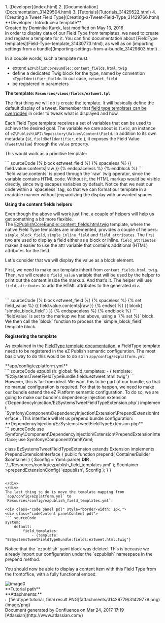 <div id="page">
<div id="main" class="aui-page-panel">
<div id="main-header">
<div id="breadcrumb-section">
1.  [Developer](index.html)
2.  [Documentation](Documentation_31429504.html)
3.  [Tutorials](Tutorials_31429522.html)
4.  [Creating a Tweet Field Type](Creating-a-Tweet-Field-Type_31429766.html)

</div>
**Developer : Introduce a template**

</div>
<div id="content" class="view">
<div class="page-metadata">
Created by Dominika Kurek, last modified on May 13, 2016

</div>
<div id="main-content" class="wiki-content group">
<div class="contentLayout2">
<div class="columnLayout two-right-sidebar"
data-layout="two-right-sidebar">
<div class="cell normal" data-type="normal">
<div class="innerCell">
In order to display data of our Field Type from templates, we need to create and register a template for it. You can find documentation about [FieldType templates](Field-Type-template_31430773.html), as well as on [importing settings from a bundle](Importing-settings-from-a-bundle_31429803.html) .

In a couple words, such a template must:

-   extend `EzPublishCoreBundle::content_fields.html.twig`
-   define a dedicated Twig block for the type, named by convention `<TypeIdentifier_field>`. In our case, `eztweet_field`
-   be registered in parameters

**The template: `Resources/views/fields/eztweet.tpl`**

The first thing we will do is create the template. It will basically define the default display of a tweet. Remember that [field type templates can be overridden](https://confluence.ez.no/display/DEVELOPER/ez_render_field#ez_render_field-Overrideafieldtemplateblock) in order to tweak what is displayed and how.

Each Field Type template receives a set of variables that can be used to achieve the desired goal. The variable we care about is `field`, an instance of `eZ\Publish\API\Repository\Values\Content\Field`. In addition to its own metadata (`id`, `fieldDefIdentifier`, etc.), it exposes the Field Value (`Tweet\Value`) through the `value` property.

This would work as a primitive template:  

<div class="code panel pdl" style="border-width: 1px;">
<div class="codeContent panelContent pdl">
``` sourceCode
{% block eztweet_field %}
{% spaceless %}
    {{ field.value.contents|raw }}
{% endspaceless %}
{% endblock %}
```

</div>
</div>
`field.value.contents` is piped through the `raw` twig operator, since the variable contains HTML code. Without it, the HTML markup would be visible directly, since twig escapes variables by default. Notice that we nest our code within a `spaceless` tag, so that we can format our template in a readable manner without jeopardizing the display with unwanted spaces.

**Using the content fields helpers**

Even though the above will work just fine, a couple of helpers will help us get something a bit more flexible. The [EzPublishCoreBundle::content\_fields.html.twig](https://github.com/ezsystems/ezpublish-kernel/blob/master/eZ/Bundle/EzPublishCoreBundle/Resources/views/content_fields.html.twig) template, where the native Field Type templates are implemented, provides a couple of helpers: `simple_block_field`, `simple_inline_field` and `field_attributes`. The first two are used to display a field either as a block or inline. `field_attributes` makes it easier to use the attr variable that contains additional (HTML) attributes for the field.

Let's consider that we will display the value as a block element.

First, we need to make our template inherit from `content_fields.html.twig`. Then, we will create a `field_value` variable that will be used by the helper to print out the content inside the markup. And that's it. The helper will use `field_attributes` to add the HTML attributes to the generated `div`.

<div>
 

<div class="code panel pdl" style="border-width: 1px;">
<div class="codeContent panelContent pdl">
``` sourceCode
{% block eztweet_field %}
{% spaceless %}
    {% set field_value %}
        {{ field.value.contents|raw }}
    {% endset %}
    {{ block( 'simple_block_field' ) }}
{% endspaceless %}
{% endblock %}
```

</div>
</div>
`fieldValue` is set to the markup we had above, using a `{% set %}` block. We then call the `block` function to process the `simple_block_field` template block.

**Registering the template**

As explained in the [FieldType template documentation](https://confluence.ez.no/display/DEVELOPER/Field+Type+template#FieldTypetemplate-Registeringyourtemplate), a FieldType template needs to be registered in the eZ Publish semantic configuration. The most basic way to do this would be to do so in `app/config/ezplatform.yml`:

<div class="code panel pdl" style="border-width: 1px;">
<div class="codeHeader panelHeader pdl"
style="border-bottom-width: 1px;">
**app/config/ezplatform.yml**

</div>
<div class="codeContent panelContent pdl">
``` sourceCode
ezpublish:
    global:
        field_templates:
            - { template: "EzSystemsTweetFieldTypeBundle:fields:eztweet.html.twig"}
```

</div>
</div>
However, this is far from ideal. We want this to be part of our bundle, so that no manual configuration is required. For that to happen, we need to make our bundle extend the eZ Platform semantic configuration. To do so, we are going to make our bundle's dependency injection extension (`DependencyInjection/EzSystemsTweetFieldTypeExtension.php`) implement `Symfony\Component\DependencyInjection\Extension\PrependExtensionInterface`. This interface will let us prepend bundle configuration:

<div class="code panel pdl" style="border-width: 1px;">
<div class="codeHeader panelHeader pdl"
style="border-bottom-width: 1px;">
**DependencyInjection/EzSystemsTweetFieldTypeExtension.php**

</div>
<div class="codeContent panelContent pdl">
``` sourceCode
use Symfony\Component\DependencyInjection\Extension\PrependExtensionInterface;
use Symfony\Component\Yaml\Yaml;

class EzSystemsTweetFieldTypeExtension extends Extension implements PrependExtensionInterface
{
    public function prepend( ContainerBuilder $container )
    {
        $config = Yaml::parse( __DIR__ . '/../Resources/config/ezpublish_field_templates.yml' );
        $container->prependExtensionConfig( 'ezpublish', $config );
    }
}
```

</div>
</div>
The last thing to do is move the template mapping from `app/config/ezplatform.yml` to `Resources/config/ezpublish_field_templates.yml`:

<div class="code panel pdl" style="border-width: 1px;">
<div class="codeContent panelContent pdl">
``` sourceCode
system:
    default:
        field_templates:
            - {template: "EzSystemsTweetFieldTypeBundle:fields:eztweet.html.twig"}
```

</div>
</div>
Notice that the `ezpublish` yaml block was deleted. This is because we already import our configuration under the `ezpublish` namespace in the prepend method.

You should now be able to display a content item with this Field Type from the frontoffice, with a fully functional embed:

<img src="attachments/31429779/31429778.png" alt="image0" class="confluence-embedded-image" />

</div>
</div>
</div>
<div class="cell aside" data-type="aside">
<div class="innerCell">
<div class="panel" style="border-width: 1px;">
<div class="panelHeader" style="border-bottom-width: 1px;">
**Tutorial path**

</div>
<div class="panelContent">
<div class="plugin_pagetree">
</div>
</div>
</div>
</div>
</div>
</div>
</div>
</div>
<div class="pageSection group">
<div class="pageSectionHeader">
**Attachments:**

</div>
<div class="greybox" align="left">
<img src="images/icons/bullet_blue.gif" alt="image1" width="8" height="8" /> [fieldtype tutorial, final result.PNG](attachments/31429779/31429778.png) (image/png)

</div>
</div>
</div>
</div>
<div id="footer" role="contentinfo">
<div class="section footer-body">
Document generated by Confluence on Mar 24, 2017 17:19

<div id="footer-logo">
[Atlassian](http://www.atlassian.com/)

</div>
</div>
</div>
</div>

